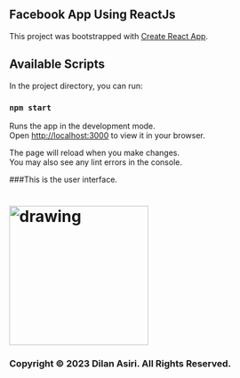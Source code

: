 <h2>Facebook App Using ReactJs</h2>

This project was bootstrapped with [Create React App](https://github.com/facebook/create-react-app).

## Available Scripts

In the project directory, you can run:

### `npm start`

Runs the app in the development mode.\
Open [http://localhost:3000](http://localhost:3000) to view it in your browser.

The page will reload when you make changes.\
You may also see any lint errors in the console.

###This is the user interface.
# <img src="src/pulic/images/ui.png" alt="drawing" width="250"/>

### Copyright © 2023 Dilan Asiri. All Rights Reserved.
